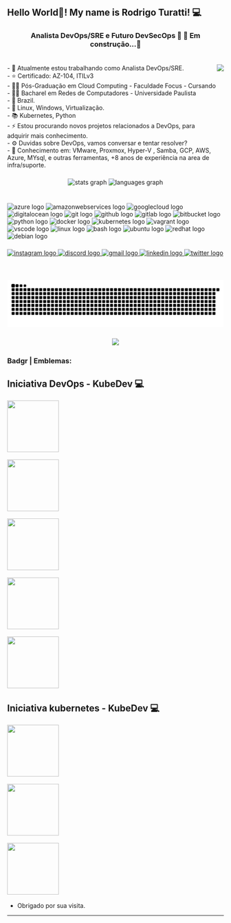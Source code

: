 <br clear="both">

<h2 align="left">Hello World👋! My name is Rodrigo Turatti! 💻</h2>
<h3 align="center">Analista DevOps/SRE e Futuro DevSecOps 🚀 🚧 Em construção...🚧<br><br></h3>
<img align="right" height="180" src="https://www.opcito.com/hs-fs/hubfs/DevOps-CI-CD_03.gif?width=600&height=400&name=DevOps-CI-CD_03.gif"  />
<p align="left">- 💼 Atualmente estou trabalhando como Analista DevOps/SRE.<br>- ⭐ Certificado: AZ-104, ITILv3<br>- 👨‍🎓 Pós-Graduação em Cloud Computing - Faculdade Focus - Cursando<br>- 👨‍🎓 Bacharel em Redes de Computadores - Universidade Paulista<br>- 🏡 Brazil.<br>- 🐧 Linux, Windows, Virtualização.<br>- 📚 Kubernetes, Python<br>- ⚡ Estou procurando novos projetos relacionados a DevOps, para adquirir mais conhecimento.<br>- ⚙️ Duvidas sobre DevOps, vamos conversar e tentar resolver?<br>- 🚩 Conhecimento em: VMware, Proxmox, Hyper-V , Samba, GCP, AWS, Azure, MYsql, e outras ferramentas, +8 anos de experiência na area de infra/suporte.</p>

###

<div align="center">
  <img src="https://github-readme-stats.vercel.app/api?hide_title=false&hide_rank=false&show_icons=true&include_all_commits=true&count_private=true&disable_animations=false&theme=dracula&locale=en&hide_border=false&username=rturatti" height="150" alt="stats graph"  />
  <img src="https://github-readme-stats.vercel.app/api/top-langs?locale=en&hide_title=false&layout=compact&card_width=320&langs_count=5&theme=dracula&hide_border=false&username=rturatti" height="150" alt="languages graph"  />
</div>

###

<br clear="both">

<div align="left">
  <img src="https://cdn.jsdelivr.net/gh/devicons/devicon/icons/azure/azure-original.svg" height="30" width="45" alt="azure logo"  />
  <img src="https://cdn.jsdelivr.net/gh/devicons/devicon/icons/amazonwebservices/amazonwebservices-original.svg" height="30" width="45" alt="amazonwebservices logo"  />
  <img src="https://cdn.jsdelivr.net/gh/devicons/devicon/icons/googlecloud/googlecloud-original.svg" height="30" width="45" alt="googlecloud logo"  />
  <img src="https://cdn.jsdelivr.net/gh/devicons/devicon/icons/digitalocean/digitalocean-original.svg" height="30" width="45" alt="digitalocean logo"  />
  <img src="https://cdn.jsdelivr.net/gh/devicons/devicon/icons/git/git-original.svg" height="30" width="45" alt="git logo"  />
  <img src="https://cdn.jsdelivr.net/gh/devicons/devicon/icons/github/github-original.svg" height="30" width="45" alt="github logo"  />
  <img src="https://cdn.jsdelivr.net/gh/devicons/devicon/icons/gitlab/gitlab-original.svg" height="30" width="45" alt="gitlab logo"  />
  <img src="https://cdn.jsdelivr.net/gh/devicons/devicon/icons/bitbucket/bitbucket-original.svg" height="30" width="45" alt="bitbucket logo"  />
  <img src="https://cdn.jsdelivr.net/gh/devicons/devicon/icons/python/python-original.svg" height="30" width="45" alt="python logo"  />
  <img src="https://cdn.jsdelivr.net/gh/devicons/devicon/icons/docker/docker-original.svg" height="30" width="45" alt="docker logo"  />
  <img src="https://cdn.jsdelivr.net/gh/devicons/devicon/icons/kubernetes/kubernetes-plain.svg" height="30" width="45" alt="kubernetes logo"  />
  <img src="https://cdn.jsdelivr.net/gh/devicons/devicon/icons/vagrant/vagrant-original.svg" height="30" width="45" alt="vagrant logo"  />
  <img src="https://cdn.jsdelivr.net/gh/devicons/devicon/icons/vscode/vscode-original.svg" height="30" width="45" alt="vscode logo"  />
  <img src="https://cdn.jsdelivr.net/gh/devicons/devicon/icons/linux/linux-original.svg" height="30" width="45" alt="linux logo"  />
  <img src="https://cdn.jsdelivr.net/gh/devicons/devicon/icons/bash/bash-original.svg" height="30" width="45" alt="bash logo"  />
  <img src="https://cdn.jsdelivr.net/gh/devicons/devicon/icons/ubuntu/ubuntu-plain.svg" height="30" width="45" alt="ubuntu logo"  />
  <img src="https://cdn.jsdelivr.net/gh/devicons/devicon/icons/redhat/redhat-original.svg" height="30" width="45" alt="redhat logo"  />
  <img src="https://cdn.jsdelivr.net/gh/devicons/devicon/icons/debian/debian-original.svg" height="30" width="45" alt="debian logo"  />
</div>

###

<div align="left">
  <a href="https://www.instagram.com/rodrigoturatti_/" target="_blank">
    <img src="https://img.shields.io/static/v1?message=Instagram&logo=instagram&label=&color=E4405F&logoColor=white&labelColor=&style=for-the-badge" height="33" alt="instagram logo"  />
  </a>
  <a href="RodrigoTuratti#7522" target="_blank">
    <img src="https://img.shields.io/static/v1?message=Discord&logo=discord&label=&color=7289DA&logoColor=white&labelColor=&style=for-the-badge" height="33" alt="discord logo"  />
  </a>
  <a href="rodrigotup@gmail.com" target="_blank">
    <img src="https://img.shields.io/static/v1?message=Gmail&logo=gmail&label=&color=D14836&logoColor=white&labelColor=&style=for-the-badge" height="33" alt="gmail logo"  />
  </a>
  <a href="https://www.linkedin.com/in/rodrigoturatti/" target="_blank">
    <img src="https://img.shields.io/static/v1?message=LinkedIn&logo=linkedin&label=&color=0077B5&logoColor=white&labelColor=&style=for-the-badge" height="33" alt="linkedin logo"  />
  </a>
  <a href="https://twitter.com/RTurattix" target="_blank">
    <img src="https://img.shields.io/static/v1?message=Twitter&logo=twitter&label=&color=1DA1F2&logoColor=white&labelColor=&style=for-the-badge" height="33" alt="twitter logo"  />
  </a>
</div>

###

<div  ![Snake animation](https://github.com/phaelfp/phaelfp/blob/output/github-contribution-grid-snake.svg)
</div>

<br clear="both">

 ![Snake animation](https://github.com/phaelfp/phaelfp/blob/output/github-contribution-grid-snake.svg)

###

<div align="center">
  <img src="https://profile-counter.glitch.me/rturatti/count.svg?"  />
</div>

###

### Badgr | Emblemas:	
###
<h2 align="left">Iniciativa DevOps - KubeDev 💻</h2>
<div align="left">
<a href="https://api.badgr.io/public/assertions/LR40ZvESROSx60PW1OVHZw?identity__email=rodrigotup%40gmail.com"> 
	<img width="120px" height="120px" src="https://api.badgr.io/public/assertions/LR40ZvESROSx60PW1OVHZw/image" />
  </a>
	
<a href="https://api.badgr.io/public/assertions/uqHZV4ZZQd2Mufp4UzoLVg?identity__email=rodrigotup%40gmail.com"><img width="120px" height="120px" src="https://api.badgr.io/public/assertions/uqHZV4ZZQd2Mufp4UzoLVg/image">
	</a>
	
<a href="https://api.badgr.io/public/assertions/lEOxV37uQWaYFMIH6Ird3Q?identity__email=rodrigotup%40gmail.com"><img width="120px" height="120px" src="https://api.badgr.io/public/assertions/lEOxV37uQWaYFMIH6Ird3Q/image">
	</a>
	
<a href="https://api.badgr.io/public/assertions/bTsq0Wi0Samht4G4pAgTBw?identity__email=rodrigotup%40gmail.com"><img width="120px" height="120px" src="https://api.badgr.io/public/assertions/bTsq0Wi0Samht4G4pAgTBw/image">
	</a>	
	
<a href="https://api.badgr.io/public/assertions/oJloc5Y5TUSiday4WYduxw"><img width="120px" height="120px" src="https://api.badgr.io/public/assertions/oJloc5Y5TUSiday4WYduxw/image">
	</a>
</div>

<div align="left">
	<h2 align="left">Iniciativa kubernetes - KubeDev 💻</h2>
<a href="https://api.badgr.io/public/assertions/HBVOze11SL2iGQbRo9QNrw?identity__email=rodrigotup%40gmail.com"><img width="120px" height="120px" src="https://api.badgr.io/public/assertions/HBVOze11SL2iGQbRo9QNrw/image">
	</a>
 
<a href="https://api.badgr.io/public/assertions/VDPV_ULlRcOYPC3qfDQ8gg?identity__email=rodrigotup%40gmail.com"><img width="120px" height="120px" src="https://api.badgr.io/public/assertions/VDPV_ULlRcOYPC3qfDQ8gg/image">
	</a>
	
	
<a href="https://api.badgr.io/public/assertions/CCbGw7mWT1uD1AFSgYQoOg?identity__email=rodrigotup%40gmail.com"><img width="120px" height="120px" src="https://api.badgr.io/public/assertions/CCbGw7mWT1uD1AFSgYQoOg/image">
	</a>
</div> 
	
- Obrigado por sua visita.
----------------------------------------------------------------------------------
